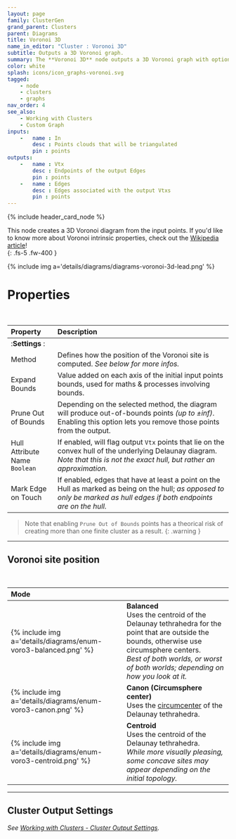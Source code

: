```yaml
---
layout: page
family: ClusterGen
grand_parent: Clusters
parent: Diagrams
title: Voronoi 3D
name_in_editor: "Cluster : Voronoi 3D"
subtitle: Outputs a 3D Voronoi graph.
summary: The **Voronoi 3D** node outputs a 3D Voronoi graph with options like balanced, canon, or centroid positioning. Adjust bounds, prune sites, and mark edges on the hull. 
color: white
splash: icons/icon_graphs-voronoi.svg
tagged:
    - node
    - clusters
    - graphs
nav_order: 4
see_also:
    - Working with Clusters
    - Custom Graph 
inputs:
    -   name : In
        desc : Points clouds that will be triangulated
        pin : points
outputs:
    -   name : Vtx
        desc : Endpoints of the output Edges
        pin : points
    -   name : Edges
        desc : Edges associated with the output Vtxs
        pin : points
---
```


{% include header_card_node %}

This node creates a 3D Voronoi diagram from the input points. If you'd like to know more about Voronoi intrinsic properties, check out the [Wikipedia article](https://en.wikipedia.org/wiki/Voronoi_diagram)!  
{: .fs-5 .fw-400 } 

{% include img a='details/diagrams/diagrams-voronoi-3d-lead.png' %}

# Properties
<br>

| Property       | Description          |
|:-------------|:------------------|
|:**Settings** :|
| Method           | Defines how the position of the Voronoi site is computed. *See below for more infos.* |
| Expand Bounds           | Value added on each axis of the initial input points bounds, used for maths & processes involving bounds. |
| Prune Out of Bounds           | Depending on the selected method, the diagram will produce out-of-bounds points *(up to ±inf)*. Enabling this option lets you remove those points from the output. |
| <span class="eout">Hull Attribute Name</span><br>`Boolean`          | If enabled, will flag output `Vtx` points that lie on the convex hull of the underlying Delaunay diagram.<br>*Note that this is not the exact hull, but rather an approximation.* |
| Mark Edge on Touch          | If enabled, edges that have at least a point on the Hull as marked as being on the hull; *as opposed to only be marked as hull edges if both endpoints are on the hull.* |

> Note that enabling `Prune Out of Bounds` points has a theorical risk of creating more than one finite cluster as a result.
{: .warning }

---
## Voronoi site position
<br>

| Mode       | |
|:-------------|:------------------|
| {% include img a='details/diagrams/enum-voro3-balanced.png' %} | **Balanced**<br>Uses the centroid of the Delaunay tethrahedra for the point that are outside the bounds, otherwise use circumsphere centers.<br>*Best of both worlds, or worst of both worlds; depending on how you look at it.* |
| {% include img a='details/diagrams/enum-voro3-canon.png' %} | **Canon (Circumsphere center)**<br>Uses the [circumcenter](https://en.wikipedia.org/wiki/Circumcircle) of the Delaunay tethrahedra. |
| {% include img a='details/diagrams/enum-voro3-centroid.png' %} | **Centroid**<br>Uses the centroid of the Delaunay tethrahedra.<br>*While more visually pleasing, some concave sites may appear depending on the initial topology.* |


---
## Cluster Output Settings
*See [Working with Clusters - Cluster Output Settings](/PCGExtendedToolkit/doc-general/working-with-clusters.html#cluster-output-settings).*
